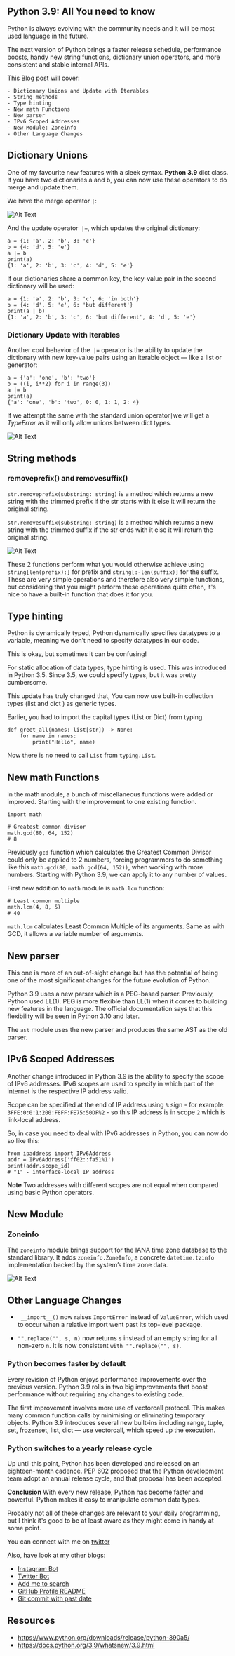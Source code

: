 ## Python 3.9: All You need to know

Python is always evolving with the community needs and it will be most used language in the future. 

The next version of Python brings a faster release schedule, performance boosts, handy new string functions, dictionary union operators, and more consistent and stable internal APIs.

This Blog post will cover:
```
- Dictionary Unions and Update with Iterables
- String methods
- Type hinting
- New math Functions
- New parser
- IPv6 Scoped Addresses
- New Module: Zoneinfo
- Other Language Changes
```

## **Dictionary Unions**
One of my favourite new features with a sleek syntax. 
**Python 3.9** dict class. If you have two dictionaries a and b, you can now use these operators to do merge and update them.

We have the merge operator `|`:

![Alt Text](https://dev-to-uploads.s3.amazonaws.com/i/58uaf41f6uw8zaeq4bfw.png)

And the update operator` |=`, which updates the original dictionary:
```
a = {1: 'a', 2: 'b', 3: 'c'}
b = {4: 'd', 5: 'e'}
a |= b
print(a)
{1: 'a', 2: 'b', 3: 'c', 4: 'd', 5: 'e'}
```
If our dictionaries share a common key, the key-value pair in the second dictionary will be used:
```
a = {1: 'a', 2: 'b', 3: 'c', 6: 'in both'}
b = {4: 'd', 5: 'e', 6: 'but different'}
print(a | b)
{1: 'a', 2: 'b', 3: 'c', 6: 'but different', 4: 'd', 5: 'e'}
```

### **Dictionary Update with Iterables**

Another cool behavior of the` |=` operator is the ability to update the dictionary with new key-value pairs using an iterable object — like a list or generator:
```
a = {'a': 'one', 'b': 'two'}
b = ((i, i**2) for i in range(3))
a |= b
print(a)
{'a': 'one', 'b': 'two', 0: 0, 1: 1, 2: 4}
```
If we attempt the same with the standard union operator` | `we will get a *TypeError* as it will only allow unions between dict types.

![Alt Text](https://dev-to-uploads.s3.amazonaws.com/i/wcdlle015y4zq5w7oqy0.png)

## **String methods**
### **removeprefix() and removesuffix()**

`str.removeprefix(substring: string)` is a method which returns a new string with the trimmed prefix if the str starts with it else it will return the original string.

`str.removesuffix(substring: string)` is a method which returns a new string with the trimmed suffix if the str ends with it else it will return the original string.

![Alt Text](https://dev-to-uploads.s3.amazonaws.com/i/rmw33rogdw19i4sij2zt.png)

These 2 functions perform what you would otherwise achieve using `string[len(prefix):]` for prefix and `string[:-len(suffix)]` for the suffix. These are very simple operations and therefore also very simple functions, but considering that you might perform these operations quite often, it's nice to have a built-in function that does it for you.

## **Type hinting**

Python is dynamically typed, Python dynamically specifies datatypes to a variable, meaning we don’t need to specify datatypes in our code.

This is okay, but sometimes it can be confusing!

For static allocation of data types, type hinting is used. This was introduced in Python 3.5. Since 3.5, we could specify types, but it was pretty cumbersome. 

This update has truly changed that, You can now use built-in collection types (list and dict ) as generic types. 

Earlier, you had to import the capital types (List or Dict) from typing.
```
def greet_all(names: list[str]) -> None:
    for name in names:
        print("Hello", name)
```
Now there is no need to call `List` from `typing.List`.

## **New math Functions**
in the math module, a bunch of miscellaneous functions were added or improved. Starting with the improvement to one existing function.
```
import math

# Greatest common divisor
math.gcd(80, 64, 152)
# 8
```
Previously `gcd` function which calculates the Greatest Common Divisor could only be applied to 2 numbers, forcing programmers to do something like this `math.gcd(80, math.gcd(64, 152))`, when working with more numbers. Starting with Python 3.9, we can apply it to any number of values.

First new addition to `math` module is `math.lcm` function:
```
# Least common multiple
math.lcm(4, 8, 5)
# 40
```
`math.lcm` calculates Least Common Multiple of its arguments. Same as with GCD, it allows a variable number of arguments.

## **New parser**

This one is more of an out-of-sight change but has the potential of being one of the most significant changes for the future evolution of Python.

Python 3.9 uses a new parser which is a PEG-based parser. Previously, Python used LL(1). PEG is more flexible than LL(1) when it comes to building new features in the language. The official documentation says that this flexibility will be seen in Python 3.10 and later.

The `ast` module uses the new parser and produces the same AST as the old parser.

## **IPv6 Scoped Addresses**
Another change introduced in Python 3.9 is the ability to specify the scope of IPv6 addresses. IPv6 scopes are used to specify in which part of the internet is the respective IP address valid. 

Scope can be specified at the end of IP address using `%` sign - for example: `3FFE:0:0:1:200:F8FF:FE75:50DF%2` - so this IP address is in scope `2` which is link-local address.

So, in case you need to deal with IPv6 addresses in Python, you can now do so like this:
```
from ipaddress import IPv6Address
addr = IPv6Address('ff02::fa51%1')
print(addr.scope_id)
# "1" - interface-local IP address
```

**Note**
Two addresses with different scopes are not equal when compared using basic Python operators.

## **New Module**
### **Zoneinfo**

The `zoneinfo` module brings support for the IANA time zone database to the standard library. It adds `zoneinfo.ZoneInfo`, a concrete `datetime.tzinfo` implementation backed by the system’s time zone data.

![Alt Text](https://dev-to-uploads.s3.amazonaws.com/i/t96ldr53ueo36y3cqzo2.png)

## **Other Language Changes**
* ` __import__()` now raises `ImportError` instead of `ValueError`, which used to occur when a relative import went past its top-level package. 

* `"".replace("", s, n)` now returns `s` instead of an empty string for all non-zero `n`. It is now consistent `with "".replace("", s)`.


### **Python becomes faster by default**
Every revision of Python enjoys performance improvements over the previous version. Python 3.9 rolls in two big improvements that boost performance without requiring any changes to existing code.

The first improvement involves more use of vectorcall protocol. This makes many common function calls by minimising or eliminating temporary objects. Python 3.9 introduces several new built-ins including range, tuple, set, frozenset, list, dict — use vectorcall, which speed up the execution.

### **Python switches to a yearly release cycle**

Up until this point, Python has been developed and released on an eighteen-month cadence. PEP 602 proposed that the Python development team adopt an annual release cycle, and that proposal has been accepted. 

**Conclusion**
With every new release, Python has become faster and powerful. Python makes it easy to manipulate common data types. 

Probably not all of these changes are relevant to your daily programming, but I think it's good to be at least aware as they might come in handy at some point.

You can connect with me on [twitter](https://twitter.com/ayushi7rawat)

Also, have look at my other blogs:
- [Instagram Bot](https://dev.to/ayushi_rawat_/how-to-make-an-instagram-bot-with-python-1ggb)
- [Twitter Bot](https://dev.to/ayushi7rawat/how-to-make-a-twitter-bot-with-python-3jg9)
- [Add me to search](https://dev.to/ayushi_rawat_/add-me-to-search-in-3-simple-steps-27jg)
- [GitHub Profile README](https://dev.to/ayushi_rawat_/create-a-github-profile-readme-in-3-simple-steps-3ofj)
- [Git commit with past date](https://dev.to/ayushi_rawat_/git-hack-make-commit-with-a-past-date-24eg)

## **Resources**
- https://www.python.org/downloads/release/python-390a5/
- https://docs.python.org/3.9/whatsnew/3.9.html
